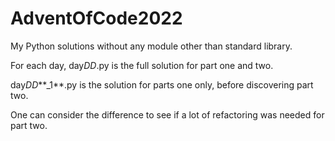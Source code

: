 # AdventOfCode2022

My Python solutions without any module other than standard library.

For each day, day*DD*.py is the full solution for part one and two.

day*DD***_1**.py is the solution for parts one only, before discovering part two. 

One can consider the difference to see if a lot of refactoring was needed for part two.